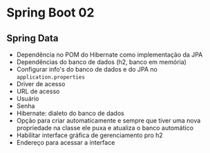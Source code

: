 # Spring Boot 02

## Spring Data

- Dependência no POM do Hibernate como implementação da JPA
- Dependências do banco de dados (h2, banco em memória)
- Configurar info's do banco de dados e do JPA no ```application.properties```
 - Driver de acesso
 - URL de acesso
 - Usuário
 - Senha
 - Hibernate: dialeto do banco de dados
 - Opção para criar automaticamente e sempre que tiver uma nova propriedade na classe ele puxa e atualiza o banco automático
 - Habilitar interface gráfica de gerenciamento pro h2
 - Endereço para acessar a interface

